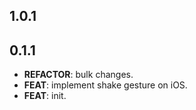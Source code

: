 ## 1.0.1

## 0.1.1

 - **REFACTOR**: bulk changes.
 - **FEAT**: implement shake gesture on iOS.
 - **FEAT**: init.

